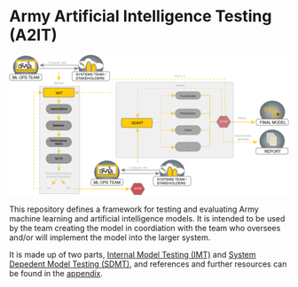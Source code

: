 # Army Artificial Intelligence Testing (A2IT)

![Diagram](https://github.com/mlte-team/a2it/blob/35d8bfc928f025a2f72d074dc45c01dc2fb6d39f/MLTE.png)

This repository defines a framework for testing and evaluating Army machine learning and artificial intelligence models. It is intended to be used by the team creating the model in coordiation with the team who oversees and/or will implement the model into the larger system.  


It is made up of two parts, [Internal Model Testing (IMT)](framework/0_IMT.md) and [System Depedent Model Testing (SDMT)](framework/1_SDMT.md), and references and further resources can be found in the [appendix](framework/appendix/appendix_index.md).
